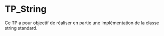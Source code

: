 # TP_String
Ce TP a pour objectif de réaliser en partie une implémentation de la classe string standard.

